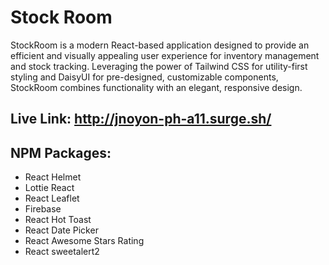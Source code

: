 # Stock Room

StockRoom is a modern React-based application designed to provide an efficient and visually appealing user experience for inventory management and stock tracking. Leveraging the power of Tailwind CSS for utility-first styling and DaisyUI for pre-designed, customizable components, StockRoom combines functionality with an elegant, responsive design.

## Live Link: http://jnoyon-ph-a11.surge.sh/

## NPM Packages:
- React Helmet
- Lottie React
- React Leaflet
- Firebase
- React Hot Toast
- React Date Picker
- React Awesome Stars Rating
- React sweetalert2

